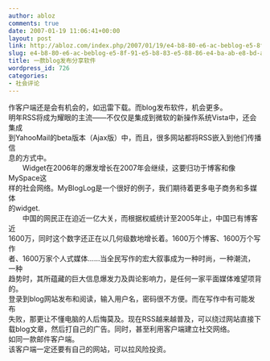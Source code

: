 ```yaml
---
author: abloz
comments: true
date: 2007-01-19 11:06:41+00:00
layout: post
link: http://abloz.com/index.php/2007/01/19/e4-b8-80-e6-ac-beblog-e5-8f-91-e5-b8-83-e5-88-86-e4-ba-ab-e8-bd-af-e4-bb-b6/
slug: e4-b8-80-e6-ac-beblog-e5-8f-91-e5-b8-83-e5-88-86-e4-ba-ab-e8-bd-af-e4-bb-b6
title: 一款blog发布分享软件
wordpress_id: 726
categories:
- 社会评论
---
```


作客户端还是会有机会的，如迅雷下载。而blog发布软件，机会更多。  
明年RSS将成为耀眼的主流——不仅仅是集成到微软的新操作系统Vista中，还会集成  
到YahooMail的beta版本（Ajax版）中，而且，很多网站都将RSS嵌入到他们传播信  
息的方式中。  
　　Widget在2006年的爆发增长在2007年会继续，这要归功于博客和像MySpace这  
样的社会网络。MyBlogLog是一个很好的例子，我们期待着更多电子商务和多媒体  
的widget.  
　　中国的网民正在迫近一亿大关，而根据权威统计至2005年止，中国已有博客近  
1600万，同时这个数字还正在以几何级数地增长着。1600万个博客、1600万个写作  
者、1600万家个人式媒体……当全民写作的宏大叙事成为一种时尚，一种潮流，一种  
趋势时，其所蕴藏的巨大信息爆发力及舆论影响力，是任何一家平面媒体难望项背  
的。  
登录到blog网站发布和阅读，输入用户名，密码很不方便。而在写作中有可能发布  
失败，那更让不懂电脑的人后悔莫及。现在RSS越来越普及，可以绕过网站直接下  
载blog文章，然后打自己的广告。同时，甚至利用客户端建立社交网络。  
如同一款邮件客户端。  
该客户端一定还要有自己的网站，可以拉风险投资。  
  
  
  

